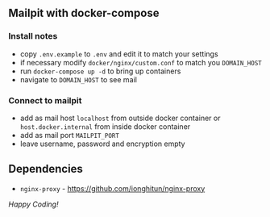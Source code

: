## Mailpit with docker-compose

### Install notes

- copy `.env.example` to `.env` and edit it to match your settings
- if necessary modify `docker/nginx/custom.conf` to match you `DOMAIN_HOST`
- run `docker-compose up -d` to bring up containers
- navigate to `DOMAIN_HOST` to see mail

### Connect to mailpit

- add as mail host `localhost` from outside docker container or `host.docker.internal` from inside docker container
- add as mail port `MAILPIT_PORT`
- leave username, password and encryption empty

## Dependencies

- `nginx-proxy` - https://github.com/ionghitun/nginx-proxy

_Happy Coding!_
